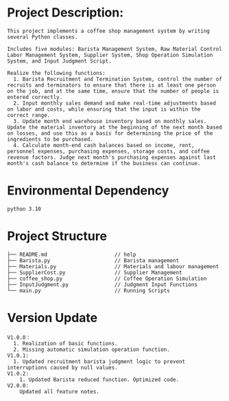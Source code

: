 # Project Description:
    This project implements a coffee shop management system by writing several Python classes.

    Includes five modules: Barista Management System, Raw Material Control Labor Management System, Supplier System, Shop Operation Simulation System, and Input Judgment Script.

    Realize the following functions: 
      1. Barista Recruitment and Termination System, control the number of recruits and terminators to ensure that there is at least one person on the job, and at the same time, ensure that the number of people is entered correctly.
      2. Input monthly sales demand and make real-time adjustments based on labor and costs, while ensuring that the input is within the correct range.
      3. Update month end warehouse inventory based on monthly sales. Update the material inventory at the beginning of the next month based on losses, and use this as a basis for determining the price of the ingredients to be purchased.
      4. Calculate month-end cash balances based on income, rent, personnel expenses, purchasing expenses, storage costs, and coffee revenue factors. Judge next month's purchasing expenses against last month's cash balance to determine if the business can continue.

# Environmental Dependency
    python 3.10

# Project Structure
    ├── README.md                      // help
    ├── Barista.py                     // Barista management
    ├── Materials.py                   // Materials and labour management
    ├── SupplierCost.py                // Supplier Management
    ├── coffee_shop.py                 // Coffee Operation Simulation
    ├── InputJudgment.py               // Judgment Input Functions
    └── main.py                        // Running Scripts

# Version Update
    V1.0.0：
      1. Realization of basic functions.
      2. Missing automatic simulation operation function.
    V1.0.1:
      1. Updated recruitment barista judgment logic to prevent interruptions caused by null values.
    V1.0.2:
        1. Updated Barista reduced function. Optimized code.
    V2.0.0:
        Updated all feature notes.

